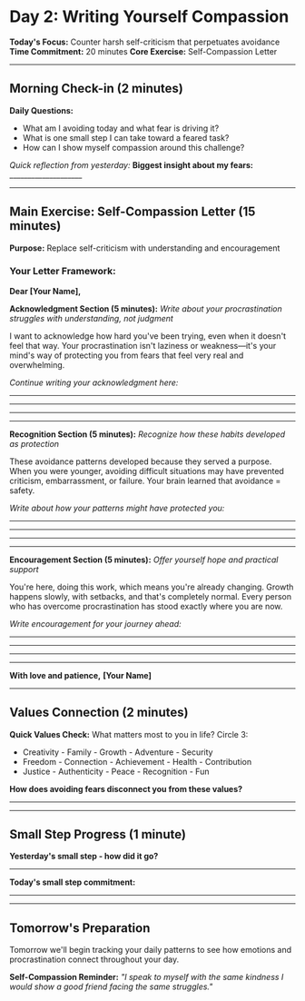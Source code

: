 # Day 2: Writing Yourself Compassion

**Today's Focus:** Counter harsh self-criticism that perpetuates avoidance
**Time Commitment:** 20 minutes
**Core Exercise:** Self-Compassion Letter

---

## Morning Check-in (2 minutes)

**Daily Questions:**
- What am I avoiding today and what fear is driving it?
- What is one small step I can take toward a feared task?
- How can I show myself compassion around this challenge?

*Quick reflection from yesterday:*
**Biggest insight about my fears:** ____________________

---

## Main Exercise: Self-Compassion Letter (15 minutes)

**Purpose:** Replace self-criticism with understanding and encouragement

### Your Letter Framework:

**Dear [Your Name],**

**Acknowledgment Section (5 minutes):**
*Write about your procrastination struggles with understanding, not judgment*

I want to acknowledge how hard you've been trying, even when it doesn't feel that way. Your procrastination isn't laziness or weakness—it's your mind's way of protecting you from fears that feel very real and overwhelming.

*Continue writing your acknowledgment here:*
____________________
____________________
____________________
____________________

**Recognition Section (5 minutes):**
*Recognize how these habits developed as protection*

These avoidance patterns developed because they served a purpose. When you were younger, avoiding difficult situations may have prevented criticism, embarrassment, or failure. Your brain learned that avoidance = safety.

*Write about how your patterns might have protected you:*
____________________
____________________
____________________
____________________

**Encouragement Section (5 minutes):**
*Offer yourself hope and practical support*

You're here, doing this work, which means you're already changing. Growth happens slowly, with setbacks, and that's completely normal. Every person who has overcome procrastination has stood exactly where you are now.

*Write encouragement for your journey ahead:*
____________________
____________________
____________________
____________________

**With love and patience,**
**[Your Name]**

---

## Values Connection (2 minutes)

**Quick Values Check:**
What matters most to you in life? Circle 3:
- Creativity - Family - Growth - Adventure - Security 
- Freedom - Connection - Achievement - Health - Contribution
- Justice - Authenticity - Peace - Recognition - Fun

**How does avoiding fears disconnect you from these values?**
____________________

---

## Small Step Progress (1 minute)

**Yesterday's small step - how did it go?**
____________________

**Today's small step commitment:**
____________________

---

## Tomorrow's Preparation
Tomorrow we'll begin tracking your daily patterns to see how emotions and procrastination connect throughout your day.

**Self-Compassion Reminder:**
*"I speak to myself with the same kindness I would show a good friend facing the same struggles."*